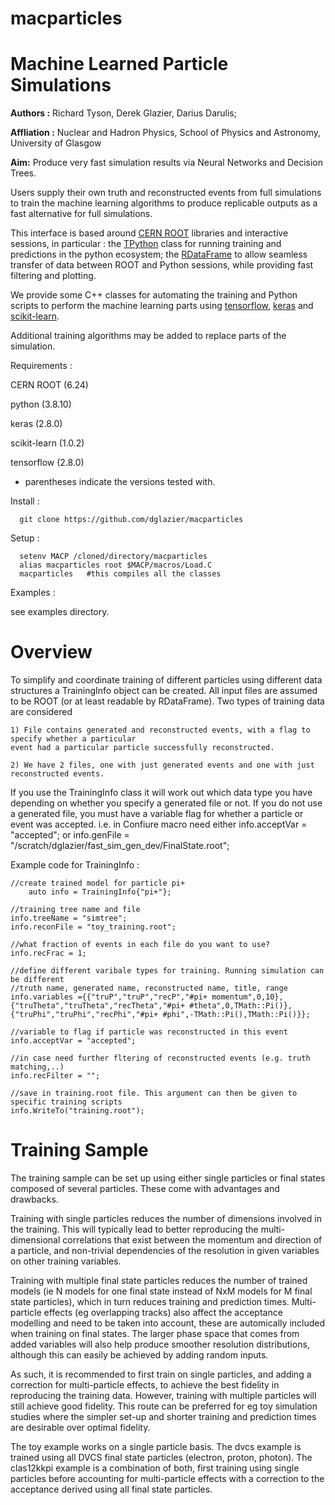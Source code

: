 # macparticles
Machine Learned Particle Simulations
====================================

**Authors :** Richard Tyson, Derek Glazier, Darius Darulis;

**Affliation :** Nuclear and Hadron Physics, School of Physics and Astronomy, University of Glasgow

**Aim:** Produce very fast simulation results via Neural Networks and Decision Trees.

Users supply their own truth and reconstructed events from full simulations
to train the machine learning algorithms to produce replicable outputs as
a fast alternative for full simulations.

This interface is based around [CERN ROOT](https://root.cern/) libraries and interactive sessions, in particular : the [TPython](https://root.cern/doc/master/classTPython.html) class for running training and predictions in the python ecosystem; the [RDataFrame](https://root.cern/doc/master/classROOT_1_1RDataFrame.html) to allow seamless transfer of data between ROOT and Python sessions, while providing fast filtering and plotting.

We provide some C++ classes for automating the training and Python scripts to
perform the machine learning parts using [tensorflow](https://www.tensorflow.org/), [keras](https://keras.io/) and [scikit-learn](https://scikit-learn.org/stable/).

Additional training algorithms may be added to replace parts of the simulation.

Requirements :

  CERN ROOT (6.24)

  python (3.8.10)

  keras (2.8.0)

  scikit-learn (1.0.2)

  tensorflow (2.8.0)
 
* parentheses indicate the versions tested with.

Install :

      git clone https://github.com/dglazier/macparticles


Setup :

      setenv MACP /cloned/directory/macparticles
      alias macparticles root $MACP/macros/Load.C
      macparticles	 #this compiles all the classes


Examples :

see examples directory.

Overview
========

To simplify and coordinate training of different particles using different data structures a TrainingInfo object
can be created. All input files are assumed to be ROOT (or at least readable by RDataFrame).
Two types of training data are considered

    1) File contains generated and reconstructed events, with a flag to specify whether a particular
    event had a particular particle successfully reconstructed.

    2) We have 2 files, one with just generated events and one with just reconstructed events.

If you use the TrainingInfo class it will work out which data type you have depending on whether you specify a
generated file or not. If you do not use a generated file, you must have a variable flag for whether a particle 
or event was accepted.
i.e. in Confiure macro need either  info.acceptVar = "accepted"; or info.genFile =  "/scratch/dglazier/fast_sim_gen_dev/FinalState.root";

Example code for TrainingInfo :

	//create trained model for particle pi+
        auto info = TrainingInfo{"pi+"};

	//training tree name and file
  	info.treeName = "simtree";
	info.reconFile = "toy_training.root";
	
	//what fraction of events in each file do you want to use?
	info.recFrac = 1;

	//define different varibale types for training. Running simulation can be different
	//truth name, generated name, reconstructed name, title, range
	info.variables ={{"truP","truP","recP","#pi+ momentum",0,10},
	{"truTheta","truTheta","recTheta","#pi+ #theta",0,TMath::Pi()},
	{"truPhi","truPhi","recPhi","#pi+ #phi",-TMath::Pi(),TMath::Pi()}};

	//variable to flag if particle was reconstructed in this event
	info.acceptVar = "accepted";

	//in case need further fltering of reconstructed events (e.g. truth matching,..)
	info.recFilter = "";

	//save in training.root file. This argument can then be given to specific training scripts
	info.WriteTo("training.root");

Training Sample
===============

The training sample can be set up using either single particles or final states composed of several particles. These come with advantages and drawbacks.

Training with single particles reduces the number of dimensions involved in the training. This will typically lead to better reproducing the multi-dimensional correlations that exist between the momentum and direction of a particle, and non-trivial dependencies of the resolution in given variables on other training variables.

Training with multiple final state particles reduces the number of trained models (ie N models for one final state instead of NxM models for M final state particles), which in turn reduces training and prediction times. Multi-particle effects (eg overlapping tracks) also affect the acceptance modelling and need to be taken into account, these are automically included when training on final states. The larger phase space that comes from added variables will also help produce smoother resolution distributions, although this can easily be achieved by adding random inputs.

As such, it is recommended to first train on single particles, and adding a correction for multi-particle effects, to achieve the best fidelity in reproducing the training data. However, training with multiple particles will still achieve good fidelity. This route can be preferred for eg toy simulation studies where the simpler set-up and shorter training and prediction times are desirable over optimal fidelity.

The toy example works on a single particle basis. The dvcs example is trained using all DVCS final state particles (electron, proton, photon). The clas12kkpi example is a combination of both, first training using single particles before accounting for multi-particle effects with a correction to the acceptance derived using all final state particles.

